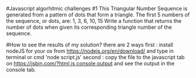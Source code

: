 #Javascript algorhitmic challenges #1
This Triangular Number Sequence is generated from a pattern of dots that form a triangle. The first 5 numbers of the sequence, or dots, are:
1, 3, 6, 10, 15
Write a function that returns the number of dots when given its corresponding triangle number of the sequence.

#How to see the results of my solution?
there are 2 ways
first : install nodeJS for your os from https://nodejs.org/en/download/ and type in terminal or cmd 'node script.js'
second : copy the file to the javascript tab on https://jsbin.com/?html,js,console,output and see the output in the console tab.